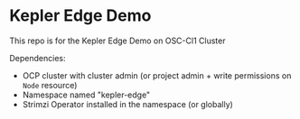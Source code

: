 # Kepler Edge Demo

This repo is for the Kepler Edge Demo on OSC-Cl1 Cluster

Dependencies:
- OCP cluster with cluster admin (or project admin + write permissions on `Node` resource)
- Namespace named "kepler-edge"
- Strimzi Operator installed in the namespace (or globally)
